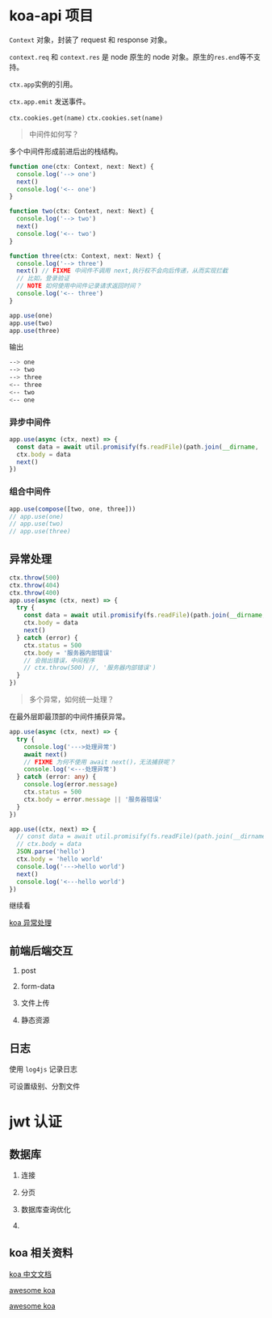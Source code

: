 # koa-api 项目

`Context` 对象，封装了 request 和 response 对象。

`context.req` 和 `context.res` 是 node 原生的 node 对象。原生的`res.end`等不支持。

`ctx.app`实例的引用。

`ctx.app.emit` 发送事件。

`ctx.cookies.get(name)` `ctx.cookies.set(name)`

> 中间件如何写？

多个中间件形成前进后出的栈结构。

```ts
function one(ctx: Context, next: Next) {
  console.log('--> one')
  next()
  console.log('<-- one')
}

function two(ctx: Context, next: Next) {
  console.log('--> two')
  next()
  console.log('<-- two')
}

function three(ctx: Context, next: Next) {
  console.log('--> three')
  next() // FIXME 中间件不调用 next,执行权不会向后传递，从而实现拦截
  // 比如，登录验证
  // NOTE 如何使用中间件记录请求返回时间？
  console.log('<-- three')
}

app.use(one)
app.use(two)
app.use(three)
```

输出

```bash
--> one
--> two
--> three
<-- three
<-- two
<-- one
```

### 异步中间件

```ts
app.use(async (ctx, next) => {
  const data = await util.promisify(fs.readFile)(path.join(__dirname, './public/main.js'), 'utf-8')
  ctx.body = data
  next()
})
```

### 组合中间件

```ts
app.use(compose([two, one, three]))
// app.use(one)
// app.use(two)
// app.use(three)
```

## 异常处理

```ts
ctx.throw(500)
ctx.throw(404)
ctx.throw(400)
app.use(async (ctx, next) => {
  try {
    const data = await util.promisify(fs.readFile)(path.join(__dirname, './public'), 'utf-8')
    ctx.body = data
    next()
  } catch (error) {
    ctx.status = 500
    ctx.body = '服务器内部错误'
    // 会抛出错误，中间程序
    // ctx.throw(500) //, '服务器内部错误')
  }
})
```

> 多个异常，如何统一处理？

在最外层即最顶部的中间件捕获异常。

```ts
app.use(async (ctx, next) => {
  try {
    console.log('--->处理异常')
    await next()
    // FIXME 为何不使用 await next()，无法捕获呢？
    console.log('<---处理异常')
  } catch (error: any) {
    console.log(error.message)
    ctx.status = 500
    ctx.body = error.message || '服务器错误'
  }
})

app.use((ctx, next) => {
  // const data = await util.promisify(fs.readFile)(path.join(__dirname, './public/main.js'), 'utf-8')
  // ctx.body = data
  JSON.parse('hello')
  ctx.body = 'hello world'
  console.log('--->hello world')
  next()
  console.log('<---hello world')
})
```

继续看

[koa 异常处理](https://www.bilibili.com/video/BV1W64y1h7qi?p=11&spm_id_from=pageDriver)

## 前端后端交互

1. post

2. form-data

3. 文件上传

4. 静态资源

## 日志

使用 `log4js` 记录日志

可设置级别、分割文件

# jwt 认证

## 数据库

1. 连接

2. 分页

3. 数据库查询优化

4.

## koa 相关资料

[koa 中文文档](https://koa.bootcss.com/)

[awesome koa](https://github.com/ellerbrock/awesome-koa)

[awesome koa](https://github.com/fineen/awesome-koa)
